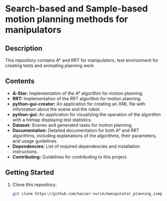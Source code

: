 # Search-based and Sample-based motion planning methods for manipulators

## Description

This repository contains A* and RRT for manipulators, test environment for creating tests and animating planning work

## Contents

- **A-Star:** Implementation of the A* algorithm for motion planning.
- **RRT:** Implementation of the RRT algorithm for motion planning.
- **python-gui-creator:** An application for creating an XML file with information about the scene and the robot.
- **python-gui:** An application for visualizing the operation of the algorithm with a hitmap displaying test statistics.
- **Dataset:** Scenes and generated tasks for motion planning.
- **Documentation:** Detailed documentation for both A* and RRT algorithms, including explanations of the algorithms, their parameters, and usage guidelines.
- **Dependencies:** List of required dependencies and installation instructions.
- **Contributing:** Guidelines for contributing to this project.

## Getting Started

1. Clone this repository:

   ```bash
   git clone https://github.com/kaizer-nurik/manipulator_planning_simple.git
